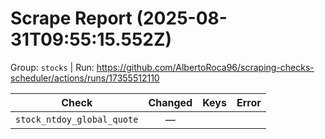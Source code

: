 # Scrape Report (2025-08-31T09:55:15.552Z)

Group: `stocks`  |  Run: https://github.com/AlbertoRoca96/scraping-checks-scheduler/actions/runs/17355512110

| Check | Changed | Keys | Error |
|---|:---:|:--|:--|
| `stock_ntdoy_global_quote` | — |  |  |
